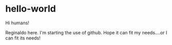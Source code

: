 # hello-world
Hi humans!

Reginaldo here. I'm starting the use of github. Hope it can fit my needs....or I can fit its needs!

